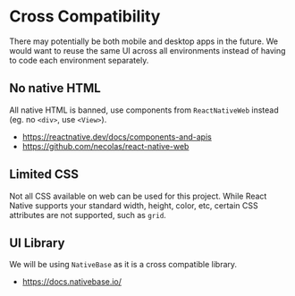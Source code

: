 # Cross Compatibility

There may potentially be both mobile and desktop apps in the future. We would want to reuse the same UI across all environments instead of having to code each environment separately.

## No native HTML

All native HTML is banned, use components from `ReactNativeWeb` instead (eg. no `<div>`, use `<View>`).

- https://reactnative.dev/docs/components-and-apis
- https://github.com/necolas/react-native-web

## Limited CSS

Not all CSS available on web can be used for this project. While React Native supports your standard width, height, color, etc, certain CSS attributes are not supported, such as `grid`. 

## UI Library

We will be using `NativeBase` as it is a cross compatible library.

- https://docs.nativebase.io/
